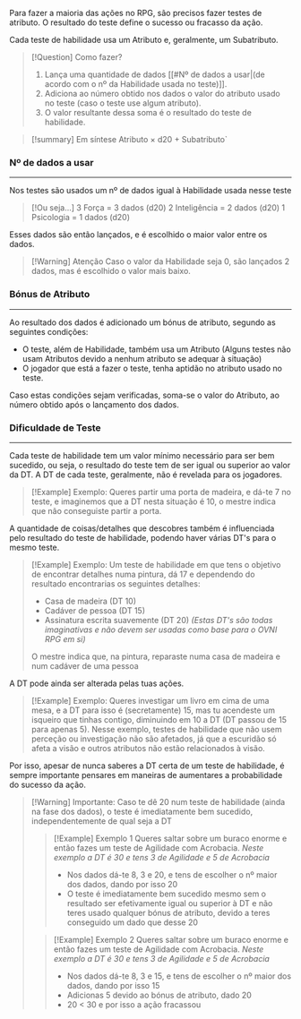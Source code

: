 Para fazer a maioria das ações no RPG, são precisos fazer testes de atributo.
O resultado do teste define o sucesso ou fracasso da ação.

Cada teste de habilidade usa um Atributo e, geralmente, um Subatributo.
>[!Question] Como fazer?
>1. Lança uma quantidade de dados [[#Nº de dados a usar|(de acordo com o nº da Habilidade usada no teste)]].
>2. Adiciona ao número obtido nos dados o valor do atributo usado no teste (caso o teste use algum atributo).
>3. O valor resultante dessa soma é o resultado do teste de habilidade.

>[!summary] Em síntese
>Atributo $\times$ d20 + Subatributo`

### Nº de dados a usar
---
Nos testes são usados um nº de dados igual à Habilidade usada nesse teste
>[!Ou seja...]
3 Força = 3 dados (d20)
2 Inteligência = 2 dados (d20)
1 Psicologia = 1 dados (d20)

Esses dados são então lançados, e é escolhido o maior valor entre os dados.

>[!Warning] Atenção
>Caso o valor da Habilidade seja 0, são lançados 2 dados, mas é escolhido o valor mais baixo.

### Bónus de Atributo
---
Ao resultado dos dados é adicionado um bónus de atributo, segundo as seguintes condições:
- O teste, além de Habilidade, também usa um Atributo (Alguns testes não usam Atributos devido a nenhum atributo se adequar à situação)
- O jogador que está a fazer o teste, tenha aptidão no atributo usado no teste.

Caso estas condições sejam verificadas, soma-se o valor do Atributo, ao número obtido após o lançamento dos dados.

### Dificuldade de Teste
---
Cada teste de habilidade tem um valor mínimo necessário para ser bem sucedido, ou seja, o resultado do teste tem de ser igual ou superior ao valor da DT.
A DT de cada teste, geralmente, não é revelada para os jogadores.

>[!Example] Exemplo:
Queres partir uma porta de madeira, e dá-te 7 no teste, e imaginemos que a DT nesta situação é 10, o mestre indica que não conseguiste partir a porta. 

A quantidade de coisas/detalhes que descobres também é influenciada pelo resultado do teste de habilidade, podendo haver várias DT's para o mesmo teste.
>[!Example] Exemplo:
>Um teste de habilidade em que tens o objetivo de encontrar detalhes numa pintura, dá 17 e dependendo do resultado encontrarias os seguintes detalhes:
>- Casa de madeira (DT 10)
>- Cadáver de pessoa (DT 15)
>- Assinatura escrita suavemente (DT 20)
>*(Estas DT's são todas imaginativas e não devem ser usadas como base para o OVNI RPG em si)*
>
>O mestre indica que, na pintura, reparaste numa casa de madeira e num cadáver de uma pessoa

A DT pode ainda ser alterada pelas tuas ações.
>[!Example] Exemplo:
Queres investigar um livro em cima de uma mesa, e a DT para isso é (secretamente) 15, mas tu acendeste um isqueiro que tinhas contigo, diminuindo em 10 a DT (DT passou de 15 para apenas 5).
Nesse exemplo, testes de habilidade que não usem perceção ou investigação não são afetados, já que a escuridão só afeta a visão e outros atributos não estão relacionados à visão.

Por isso, apesar de nunca saberes a DT certa de um teste de habilidade, é sempre importante pensares em maneiras de aumentares a probabilidade do sucesso da ação.

>[!Warning] Importante:
>Caso te dê 20 num teste de habilidade (ainda na fase dos dados), o teste é imediatamente bem sucedido, independentemente de qual seja a DT
>
>>[!Example] Exemplo 1
>>Queres saltar sobre um buraco enorme e então fazes um teste de Agilidade com Acrobacia. *Neste exemplo a DT é 30 e tens 3 de Agilidade e 5 de Acrobacia*
>>- Nos dados dá-te 8, 3 e 20, e tens de escolher o nº maior dos dados, dando por isso 20
>>- O teste é imediatamente bem sucedido mesmo sem o resultado ser efetivamente igual ou superior à DT e não teres usado qualquer bónus de atributo, devido a teres conseguido um dado que desse 20
>
>>[!Example] Exemplo 2
>>Queres saltar sobre um buraco enorme e então fazes um teste de Agilidade com Acrobacia. *Neste exemplo a DT é 30 e tens 3 de Agilidade e 5 de Acrobacia*
>>- Nos dados dá-te 8, 3 e 15, e tens de escolher o nº maior dos dados, dando por isso 15
>>- Adicionas 5 devido ao bónus de atributo, dado 20
>>- 20 < 30 e por isso a ação fracassou



